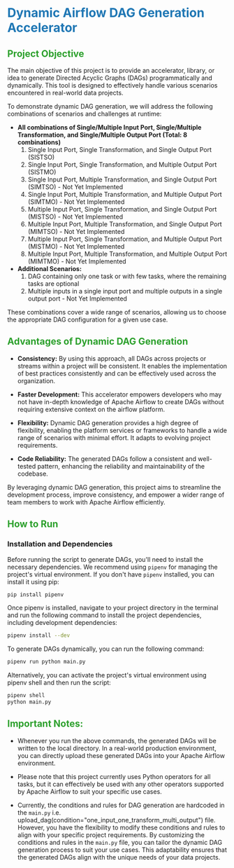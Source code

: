 # <span style="color:#1f77b4;"> Dynamic Airflow DAG Generation Accelerator </span>

## <span style="color:#2ca02c;">Project Objective</span>

The main objective of this project is to provide an accelerator, library, or idea to generate Directed Acyclic Graphs (DAGs) programmatically and dynamically. This tool is designed to effectively handle various scenarios encountered in real-world data projects.

To demonstrate dynamic DAG generation, we will address the following combinations of scenarios and challenges at runtime:
- **All combinations of Single/Multiple Input Port, Single/Multiple Transformation, and Single/Multiple Output Port (Total: 8 combinations)**
  1. Single Input Port, Single Transformation, and Single Output Port (SISTSO)
  2. Single Input Port, Single Transformation, and Multiple Output Port (SISTMO)
  3. Single Input Port, Multiple Transformation, and Single Output Port (SIMTSO) - Not Yet Implemented
  4. Single Input Port, Multiple Transformation, and Multiple Output Port (SIMTMO) - Not Yet Implemented
  5. Multiple Input Port, Single Transformation, and Single Output Port (MISTSO) - Not Yet Implemented
  6. Multiple Input Port, Multiple Transformation, and Single Output Port (MIMTSO) - Not Yet Implemented
  7. Multiple Input Port, Single Transformation, and Multiple Output Port (MISTMO) - Not Yet Implemented
  8. Multiple Input Port, Multiple Transformation, and Multiple Output Port (MIMTMO) - Not Yet Implemented
- **Additional Scenarios:**
  1. DAG containing only one task or with few tasks, where the remaining tasks are optional
  2. Multiple inputs in a single input port and multiple outputs in a single output port - Not Yet Implemented


These combinations cover a wide range of scenarios, allowing us to choose the appropriate DAG configuration for a given use case.

## <span style="color:#2ca02c;">Advantages of Dynamic DAG Generation</span>

- **Consistency:** By using this approach, all DAGs across projects or streams within a project will be consistent. It enables the implementation of best practices consistently and can be effectively used across the organization.

- **Faster Development:** This accelerator empowers developers who may not have in-depth knowledge of Apache Airflow to create DAGs without requiring extensive context on the airflow platform.

- **Flexibility:** Dynamic DAG generation provides a high degree of flexibility, enabling the platform services or frameworks to handle a wide range of scenarios with minimal effort. It adapts to evolving project requirements.

- **Code Reliability:** The generated DAGs follow a consistent and well-tested pattern, enhancing the reliability and maintainability of the codebase.

By leveraging dynamic DAG generation, this project aims to streamline the development process, improve consistency, and empower a wider range of team members to work with Apache Airflow efficiently.

## <span style="color:#2ca02c;">How to Run</span>

### Installation and Dependencies

Before running the script to generate DAGs, you'll need to install the necessary dependencies. We recommend using `pipenv` for managing the project's virtual environment. If you don't have `pipenv` installed, you can install it using pip:

```bash
pip install pipenv
```

Once pipenv is installed, navigate to your project directory in the terminal and run the following command to install the project dependencies, including development dependencies:
```bash
pipenv install --dev
```
To generate DAGs dynamically, you can run the following command:
```bash
pipenv run python main.py
```
Alternatively, you can activate the project's virtual environment using pipenv shell and then run the script:
```bash
pipenv shell
python main.py
```

## <span style="color:#2ca02c;">Important Notes:</span>

- Whenever you run the above commands, the generated DAGs will be written to the local directory. In a real-world production environment, you can directly upload these generated DAGs into your Apache Airflow environment.

- Please note that this project currently uses Python operators for all tasks, but it can effectively be used with any other operators supported by Apache Airflow to suit your specific use cases.

- Currently, the conditions and rules for DAG generation are hardcoded in the `main.py` i.e. upload_dag(condition="one_input_one_transform_multi_output") file. However, you have the flexibility to modify these conditions and rules to align with your specific project requirements.
By customizing the conditions and rules in the `main.py` file, you can tailor the dynamic DAG generation process to suit your use cases. This adaptability ensures that the generated DAGs align with the unique needs of your data projects.

